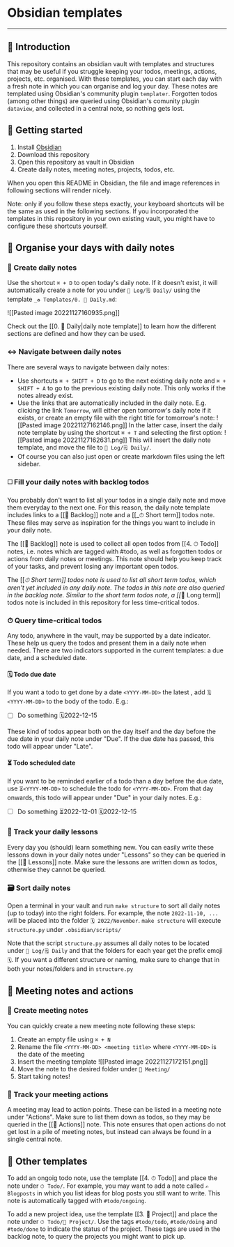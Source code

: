 # Obsidian templates

---

## 👋 Introduction

This repository contains an obsidian vault with templates and structures that may be useful if you struggle keeping your todos, meetings, actions, projects, etc. organised. With these templates, you can start each day with a fresh note in which you can organise and log your day. These notes are templated using Obsidian's community plugin `templater`. Forgotten todos (among other things) are queried using Obsidian's comunity plugin `dataview`, and collected in a central note, so nothing gets lost.

## 🚀 Getting started

1. Install [Obsidian](https://obsidian.md/)
2. Download this repository
3. Open this repository as vault in Obsidian
4. Create daily notes, meeting notes, projects, todos, etc.

When you open this README in Obsidian, the file and image references in following sections will render nicely.

Note: only if you follow these steps exactly, your keyboard shortcuts will be the same as used in the following sections. If you incorporated the templates in this repository in your own existing vault, you might have to configure these shortcuts yourself.

## 📓 Organise your days with daily notes

### 📝 Create daily notes

Use the shortcut  `⌘ + D` to open today's daily note. If it doesn't exist, it will automatically create a note for you under `📓 Log/🗒 Daily/`  using the template `_♻️ Templates/0. 📓 Daily.md`:

![[Pasted image 20221127160935.png]]

Check out the [[0. 📓 Daily|daily note template]] to learn how the different sections are defined and how they can be used.

### ↔ Navigate between daily notes

There are several ways to navigate between daily notes:

- Use shortcuts `⌘ + SHIFT + D` to go to the next existing daily note and `⌘ + SHIFT + A` to go to the previous existing daily note. This only works if the notes already exist.
- Use the links that are automatically included in the daily note. E.g. clicking the link `Tomorrow`, will either open tomorrow's daily note if it exists, or create an empty file with the right title for tomorrow's note: ![[Pasted image 20221127162146.png]] In the latter case, insert the daily note template by using the shortcut `⌘ + T`  and selecting the first option: ![[Pasted image 20221127162631.png]] This will insert the daily note template, and move the file to `📓 Log/🗒 Daily/`.
- Of course you can also just open or create markdown files using the left sidebar.

### ◻️ Fill your daily notes with backlog todos

You probably don't want to list all your todos in a single daily note and move them everyday to the next one. For this reason, the daily note template includes links to a [[📖 Backlog]] note and a [[_⏱ Short term]] todos note. These files may serve as inspiration for the things you want to include in your daily note.

The [[📖 Backlog]] note is used to collect all open todos from [[4. ⏱ Todo]] notes, i.e. notes which are tagged with #todo, as well as forgotten todos or actions from daily notes or meetings. This note should help you keep track of your tasks, and prevent losing any important open todos.

The [[_⏱ Short term]]  todos note is used to list all short term todos, which aren't yet included in any daily note. The todos in this note are also queried in the backlog note. Similar to the short term todos note, a [[_📆 Long term]] todos note is included in this repository for less time-critical todos.

### ⏱ Query time-critical todos

Any todo, anywhere in the vault, may be supported by a date indicator. These help us query the todos and present them in a daily note when needed. There are two indicators supported in the current templates: a due date, and a scheduled date.

#### 🗓 Todo due date

If you want a todo to get done by a date `<YYYY-MM-DD>` the latest , add `🗓<YYYY-MM-DD>` to the body of the todo. E.g.:

- [ ] Do something 🗓2022-12-15

These kind of todos appear both on the day itself and the day before the due date in your daily note under "Due". If the due date has passed, this todo will appear under "Late".

#### ⏳ Todo scheduled date

If you want to be reminded earlier of a todo than a day before the due date, use `⏳<YYYY-MM-DD>` to schedule the todo for `<YYYY-MM-DD>`. From that day onwards, this todo will appear under "Due" in your daily notes. E.g.:

- [ ] Do something ⏳2022-12-01 🗓2022-12-15

### 🌈 Track your daily lessons

Every day you (should) learn something new. You can easily write these lessons down in your daily notes under "Lessons" so they can be queried in the [[🌈 Lessons]] note. Make sure the lessons are written down as todos, otherwise they cannot be queried.

### 🗃 Sort daily notes

Open a terminal in your vault and run `make structure` to sort all daily notes (up to today) into the 
right folders. For example, the note `2022-11-10, ...` will be placed into the folder 
`🗓 2022/November`. `make structure` will execute `structure.py` under `.obsidian/scripts/`

Note that the script `structure.py` assumes all daily notes to be located under `📓 Log/🗒 Daily` 
and that the folders for each year get the prefix emoji `🗓`. If you want a different structure or naming, make sure to change that in both your notes/folders and in `structure.py`

## 👥 Meeting notes and actions

### 📝 Create meeting notes

You can quickly create a new meeting note following these steps:

1. Create an empty file using `⌘ + N`
2. Rename the file `<YYYY-MM-DD> <meeting title>` where `<YYYY-MM-DD>` is the date of the meeting
3. Insert the meeting template
![[Pasted image 20221127172151.png]]
4. Move the note to the desired folder under `👥 Meeting/`
5. Start taking notes!

### 🏃 Track your meeting actions

A meeting may lead to action points. These can be listed in a meeting note under "Actions". Make sure to list them down as todos, so they may be queried in the [[🏃 Actions]] note. This note ensures that open actions do not get lost in a pile of meeting notes, but instead can always be found in a single central note.

## 📄 Other templates

To add an ongoig todo note, use the template [[4. ⏱ Todo]] and place the note under  `⏱ Todo/`. For example, you may want to add a note called `✍️ Blogposts` in which you list ideas for blog posts you still want to write. This note is automatically tagged with `#todo/ongoing`.

To add a new project idea, use the template [[3. 🧩 Project]] and place the note under `⏱ Todo/🧩 Project/`.  Use the tags `#todo/todo`, `#todo/doing` and `#todo/done` to indicate the status of the project. These tags are used in the backlog note, to query the projects you might want to pick up.
